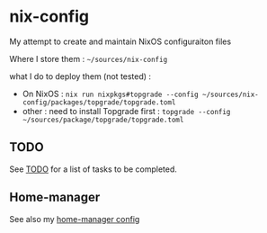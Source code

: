 # nix-config

My attempt to create and maintain NixOS configuraiton files

Where I store them : `~/sources/nix-config`

what I do to deploy them (not tested) :
- On NixOS : `nix run nixpkgs#topgrade --config ~/sources/nix-config/packages/topgrade/topgrade.toml`
- other : need to install Topgrade first : `topgrade --config ~/sources/package/topgrade/topgrade.toml`

## TODO
See [TODO](TODO.md) for a list of tasks to be completed.

## Home-manager
See also my [home-manager config](https://github.com/Poaclu/home-manager)

